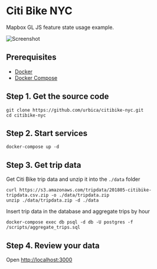 # Citi Bike NYC

Mapbox GL JS feature state usage example.

![Screenshot](https://raw.githubusercontent.com/urbica/citibike-nyc/master/screenshot.png)

## Prerequisites

- [Docker](https://www.docker.com/get-docker)
- [Docker Compose](https://docs.docker.com/compose/install/)

## Step 1. Get the source code

```shell
git clone https://github.com/urbica/citibike-nyc.git
cd citibike-nyc
```

## Step 2. Start services

```shell
docker-compose up -d
```

## Step 3. Get trip data

Get Citi Bike trip data and unzip it into the `./data` folder

```shell
curl https://s3.amazonaws.com/tripdata/201805-citibike-tripdata.csv.zip -o ./data/tripdata.zip
unzip ./data/tripdata.zip -d ./data
```

Insert trip data in the database and aggregate trips by hour

```shell
docker-compose exec db psql -d db -U postgres -f /scripts/aggregate_trips.sql
```

## Step 4. Review your data

Open [http://localhost:3000](http://localhost:3000/)
